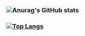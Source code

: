 ### ![Anurag's GitHub stats](https://github-readme-stats.vercel.app/api?username=Hanson-Tsai&show_icons=true&theme=graywhite)
### [![Top Langs](https://github-readme-stats.vercel.app/api/top-langs/?username=Hanson-Tsai&show_icons=true&theme=graywhite)](https://github.com/anuraghazra/github-readme-stats)

<!--
**Hanson-Tsai/Hanson-Tsai** is a ✨ _special_ ✨ repository because its `README.md` (this file) appears on your GitHub profile.

Here are some ideas to get you started:

- 🔭 I’m currently working on ...
- 🌱 I’m currently learning ...
- 👯 I’m looking to collaborate on ...
- 🤔 I’m looking for help with ...
- 💬 Ask me about ...
- 📫 How to reach me: ...
- 😄 Pronouns: ...
- ⚡ Fun fact: ...
-->
